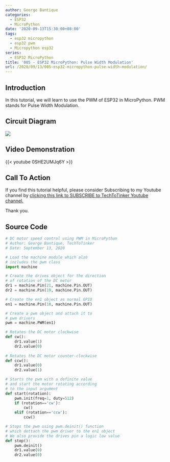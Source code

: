 ```yaml
---
author: George Bantique
categories:
  - ESP32
  - MicroPython
date: '2020-09-13T15:30:00+08:00'
tags:
  - esp32 micropython
  - esp32 pwm
  - Micropython esp32
series:
  - ESP32 MicroPython
title: '005 - ESP32 MicroPython: Pulse Width Modulation'
url: /2020/09/13/005-esp32-micropython-pulse-width-modulation/
---
```


## **Introduction**

In this tutorial, we will learn to use the PWM of ESP32 in MicroPython. PWM stands for Pulse Width Modulation.

## **Circuit Diagram**

![](/images/pwm_dcmotor.png)

## **Video Demonstration**

{{< youtube 0SHE2UMJq6Y >}}

## **Call To Action**

If you find this tutorial helpful, please consider Subscribing to my Youtube channel by [clicking this link to SUBSCRIBE to TechToTinker Youtube channel.](https://www.youtube.com/c/TechToTinker?sub_confirmation=1)

Thank you.

## **Source Code**

```py { lineNos="true" wrap="true" }
# DC motor speed control using PWM in MicroPython
# Author: George Bantique, TechToTinker
# Date: September 13, 2020

# Load the machine module which also
# includes the pwm class
import machine

# Create the drives object for the direction
# of rotation of the DC motor
dr1 = machine.Pin(21, machine.Pin.OUT)
dr2 = machine.Pin(19, machine.Pin.OUT)

# Create the en1 object as normal GPIO
en1 = machine.Pin(18, machine.Pin.OUT)

# Create a pwm object and attach it to
# pwm drivers
pwm = machine.PWM(en1)

# Rotates the DC motor clockwise
def cw():
    dr1.value(1)
    dr2.value(0)
    
# Rotates the DC motor counter-clockwise    
def ccw():
    dr1.value(0)
    dr2.value(1)

# Starts the pwm with a definite value
# and start the motor rotating according 
# to the input argument
def start(rotation):
    pwm.init(freq=1, duty=512)
    if (rotation=='cw'):
        cw()
    elif (rotation=='ccw'):
        ccw()

# Stops the pwm using pwm.deinit() function
# which dettach the pwm driver to the en1 object
# We also provide the drives pin a logic low value
def stop():
    pwm.deinit()
    dr1.value(0)
    dr2.value(0)
    
```

